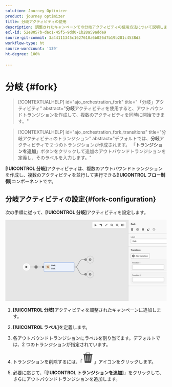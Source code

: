 ```yaml
---
solution: Journey Optimizer
product: journey optimizer
title: 分岐アクティビティの使用
description: 調整されたキャンペーンでの分岐アクティビティの使用方法について説明します。
exl-id: 52e8057b-dac1-45f5-9dd0-1b28a59adde9
source-git-commit: 3a44111345c1627610a6b026d7b19b281c4538d3
workflow-type: ht
source-wordcount: '139'
ht-degree: 100%

---
```



# 分岐 {#fork}

>[!CONTEXTUALHELP]
>id="ajo_orchestration_fork"
>title="「分岐」アクティビティ"
>abstract="**分岐**&#x200B;アクティビティを使用すると、アウトバウンドトランジションを作成して、複数のアクティビティを同時に開始できます。"

>[!CONTEXTUALHELP]
>id="ajo_orchestration_fork_transitions"
>title="分岐アクティビティのトランジション"
>abstract="デフォルトでは、**分岐**&#x200B;アクティビティで 2 つのトランジションが作成されます。 「**トランジションを追加**」ボタンをクリックして追加のアウトバウンドトランジションを定義し、そのラベルを入力します。"

**[!UICONTROL 分岐]**&#x200B;アクティビティは、複数のアウトバウンドトランジションを作成し、複数のアクティビティを並行して実行できる&#x200B;**[!UICONTROL フロー制御]**&#x200B;コンポーネントです。

## 分岐アクティビティの設定{#fork-configuration}

次の手順に従って、**[!UICONTROL 分岐]**&#x200B;アクティビティを設定します。

![](../assets/workflow-fork.png)

1. **[!UICONTROL 分岐]**&#x200B;アクティビティを調整されたキャンペーンに追加します。

1. **[!UICONTROL ラベル]**&#x200B;を定義します。

1. 各アウトバウンドトランジションにラベルを割り当てます。デフォルトでは、2 つのトランジションが指定されています。

1. トランジションを削除するには、「![](../assets/do-not-localize/Smock_Delete_18_N.svg)」アイコンをクリックします。

1. 必要に応じて、「**[!UICONTROL トランジションを追加]**」をクリックして、さらにアウトバウンドトランジションを追加します。
